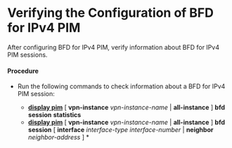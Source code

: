 Verifying the Configuration of BFD for IPv4 PIM
===============================================

After configuring BFD for IPv4 PIM, verify information about BFD for IPv4 PIM sessions.

#### Procedure

* Run the following commands to check information about a BFD for IPv4 PIM session:
  
  
  + [**display pim**](cmdqueryname=display+pim) [ **vpn-instance** *vpn-instance-name* | **all-instance** ]  **bfd** **session** **statistics**
  + [**display pim**](cmdqueryname=display+pim) [ **vpn-instance** *vpn-instance-name* | **all-instance** ]  **bfd** **session** [ **interface** *interface-type* *interface-number* | **neighbor** *neighbor-address* ] \*